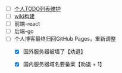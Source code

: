 - [ ] [个人TODO列表维护](https://github.com/Neras/personal-todo)
- [ ]  [wiki构建](https://github.com/wae-wiki)
  - [ ] 前端-react
  - [ ] 后端-go
- [ ] 个人博客最终归回GitHub Pages，重新调整
  - [x] 国外服务器被墙了【劝退】
  - [x] 国内服务器域名要备案【劝退 + 1】

